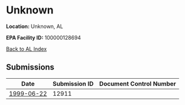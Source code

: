 # Unknown

**Location:** Unknown, AL

**EPA Facility ID:** 100000128694

[Back to AL Index](../../index.md)

## Submissions

| Date | Submission ID | Document Control Number |
|------|--------------|-------------------------|
| [1999-06-22](submissions/12911.md) | 12911 |  |
